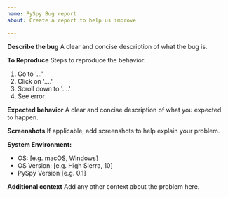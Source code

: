 ```yaml
---
name: PySpy Bug report
about: Create a report to help us improve

---
```


**Describe the bug**
A clear and concise description of what the bug is.

**To Reproduce**
Steps to reproduce the behavior:
1. Go to '...'
2. Click on '....'
3. Scroll down to '....'
4. See error

**Expected behavior**
A clear and concise description of what you expected to happen.

**Screenshots**
If applicable, add screenshots to help explain your problem.

**System Environment:**
 - OS: [e.g. macOS, Windows]
 - OS Version: [e.g. High Sierra, 10]
 - PySpy Version [e.g. 0.1]

**Additional context**
Add any other context about the problem here.
